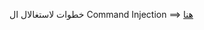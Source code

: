 
خطوات لاستغالال ال Command Injection   ==> [هنا ](https://github.com/swisskyrepo/PayloadsAllTheThings/blob/master/Command%20Injection/README.md#bypass-)